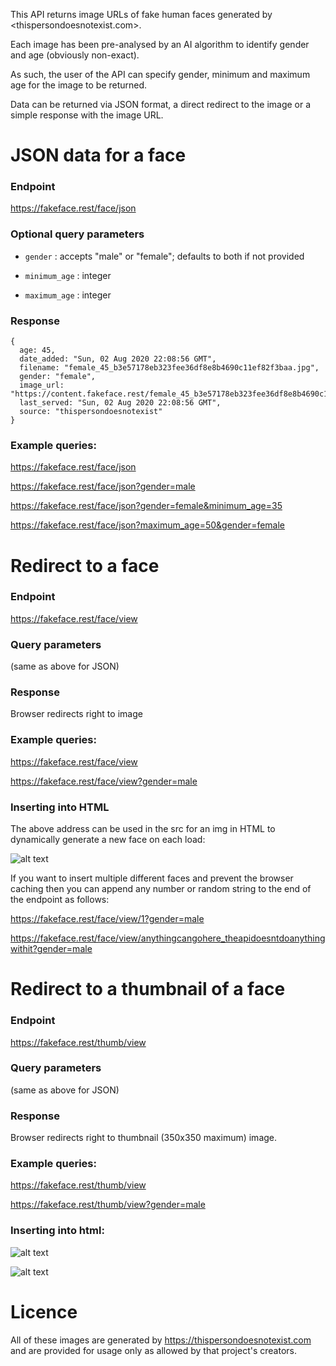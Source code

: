 This API returns image URLs of fake human faces generated by <thispersondoesnotexist.com>.

Each image has been pre-analysed by an AI algorithm to identify gender and age (obviously non-exact).

As such, the user of the API can specify gender, minimum and maximum age for the image to be returned.

Data can be returned via JSON format, a direct redirect to the image or a simple response with the image URL.


# JSON data for a face

### Endpoint
https://fakeface.rest/face/json

### Optional query parameters

* `gender` : accepts "male" or "female"; defaults to both if not provided

* `minimum_age` : integer

* `maximum_age` : integer

### Response
````
{
  age: 45,
  date_added: "Sun, 02 Aug 2020 22:08:56 GMT",
  filename: "female_45_b3e57178eb323fee36df8e8b4690c11ef82f3baa.jpg",
  gender: "female",
  image_url: "https://content.fakeface.rest/female_45_b3e57178eb323fee36df8e8b4690c11ef82f3baa.jpg",
  last_served: "Sun, 02 Aug 2020 22:08:56 GMT",
  source: "thispersondoesnotexist"
}
````

### Example queries:

<https://fakeface.rest/face/json>

<https://fakeface.rest/face/json?gender=male>

<https://fakeface.rest/face/json?gender=female&minimum_age=35>

<https://fakeface.rest/face/json?maximum_age=50&gender=female>

# Redirect to a face

### Endpoint
https://fakeface.rest/face/view

### Query parameters
(same as above for JSON)

### Response

Browser redirects right to image

### Example queries:

<https://fakeface.rest/face/view>

<https://fakeface.rest/face/view?gender=male>

### Inserting into HTML

The above address can be used in the src for an img in HTML to dynamically generate a new face on each load:

![alt text](https://fakeface.rest/face/view "Dynamically generated image")

If you want to insert multiple different faces and prevent the browser caching then you can append any number or random string to the end of the endpoint as follows:

<https://fakeface.rest/face/view/1?gender=male>

<https://fakeface.rest/face/view/anythingcangohere_theapidoesntdoanythingwithit?gender=male>


# Redirect to a thumbnail of a face

### Endpoint
https://fakeface.rest/thumb/view

### Query parameters
(same as above for JSON)

### Response

Browser redirects right to thumbnail (350x350 maximum) image.

### Example queries:

<https://fakeface.rest/thumb/view>

<https://fakeface.rest/thumb/view?gender=male>

### Inserting into html:

![alt text](https://fakeface.rest/thumb/view/99 "Dynamically generated image")

![alt text](https://fakeface.rest/thumb/view/88 "Dynamically generated image")


# Licence

All of these images are generated by https://thispersondoesnotexist.com and are provided for usage only as allowed by that project's creators.
